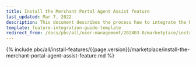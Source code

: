 ```yaml
---
title: Install the Merchant Portal Agent Assist feature
last_updated: Mar 7, 2022
description: This document describes the process how to integrate the Merchant Portal Agent Assist feature into a Spryker project.
template: feature-integration-guide-template
redirect_from: /docs/pbc/all/user-management/202403.0/marketplace/install-the-merchant-portal-agent-assist-feature.html
---
```


{% include pbc/all/install-features/{{page.version}}/marketplace/install-the-merchant-portal-agent-assist-feature.md %} <!-- To edit, see /_includes/pbc/all/install-features/202404.0/marketplace/install-the-merchant-portal-agent-assist-feature.md -->
